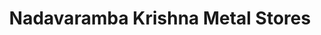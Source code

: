 ---
title: "Nadavaramba Krishna Metal Stores"
url: /thrissur/nadavaramba-krishna-metal-stores/
shop: Gebrauchtwaren
---